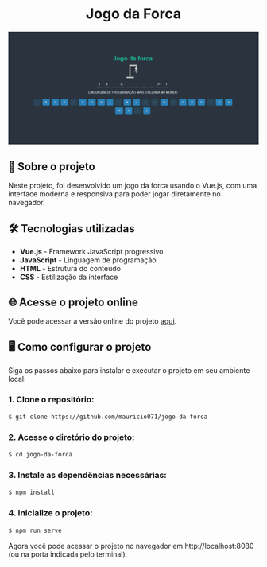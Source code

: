 <div align="center"> <h1>Jogo da Forca</h1> </div>

![Preview-Screens](https://github.com/mauricio071/jogo-da-forca/blob/main/jogo-da-forca.png)

## 📝 Sobre o projeto

Neste projeto, foi desenvolvido um jogo da forca usando o Vue.js, com uma interface moderna e responsiva para poder jogar diretamente no navegador.

## 🛠 Tecnologias utilizadas

-   **Vue.js** - Framework JavaScript progressivo
-   **JavaScript** - Linguagem de programação
-   **HTML** - Estrutura do conteúdo
-   **CSS** - Estilização da interface

## 🌐 Acesse o projeto online
Você pode acessar a versão online do projeto [aqui](https://jogo-da-forca-vue.netlify.app).

## 🖥️ Como configurar o projeto

Siga os passos abaixo para instalar e executar o projeto em seu ambiente local:

### 1. Clone o repositório:

```bash
$ git clone https://github.com/mauricio071/jogo-da-forca
```

### 2. Acesse o diretório do projeto:

```bash
$ cd jogo-da-forca
```

### 3. Instale as dependências necessárias:

```bash
$ npm install
```

### 4. Inicialize o projeto:

```bash 
$ npm run serve
```
Agora você pode acessar o projeto no navegador em http://localhost:8080 (ou na porta indicada pelo terminal).
